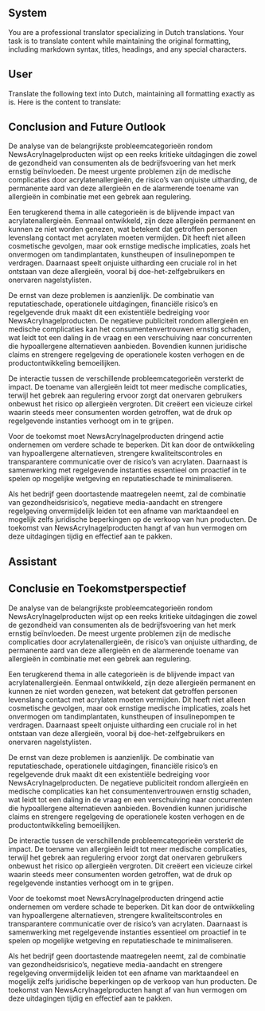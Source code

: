## System

You are a professional translator specializing in Dutch translations. 
Your task is to translate content while maintaining the original formatting, including markdown syntax, 
titles, headings, and any special characters.

## User

Translate the following text into Dutch, maintaining all formatting exactly as is.
Here is the content to translate:
## Conclusion and Future Outlook  

De analyse van de belangrijkste probleemcategorieën rondom NewsAcrylnagelproducten wijst op een reeks kritieke uitdagingen die zowel de gezondheid van consumenten als de bedrijfsvoering van het merk ernstig beïnvloeden. De meest urgente problemen zijn de medische complicaties door acrylatenallergieën, de risico’s van onjuiste uitharding, de permanente aard van deze allergieën en de alarmerende toename van allergieën in combinatie met een gebrek aan regulering.  

Een terugkerend thema in alle categorieën is de blijvende impact van acrylatenallergieën. Eenmaal ontwikkeld, zijn deze allergieën permanent en kunnen ze niet worden genezen, wat betekent dat getroffen personen levenslang contact met acrylaten moeten vermijden. Dit heeft niet alleen cosmetische gevolgen, maar ook ernstige medische implicaties, zoals het onvermogen om tandimplantaten, kunstheupen of insulinepompen te verdragen. Daarnaast speelt onjuiste uitharding een cruciale rol in het ontstaan van deze allergieën, vooral bij doe-het-zelfgebruikers en onervaren nagelstylisten.  

De ernst van deze problemen is aanzienlijk. De combinatie van reputatieschade, operationele uitdagingen, financiële risico’s en regelgevende druk maakt dit een existentiële bedreiging voor NewsAcrylnagelproducten. De negatieve publiciteit rondom allergieën en medische complicaties kan het consumentenvertrouwen ernstig schaden, wat leidt tot een daling in de vraag en een verschuiving naar concurrenten die hypoallergene alternatieven aanbieden. Bovendien kunnen juridische claims en strengere regelgeving de operationele kosten verhogen en de productontwikkeling bemoeilijken.  

De interactie tussen de verschillende probleemcategorieën versterkt de impact. De toename van allergieën leidt tot meer medische complicaties, terwijl het gebrek aan regulering ervoor zorgt dat onervaren gebruikers onbewust het risico op allergieën vergroten. Dit creëert een vicieuze cirkel waarin steeds meer consumenten worden getroffen, wat de druk op regelgevende instanties verhoogt om in te grijpen.  

Voor de toekomst moet NewsAcrylnagelproducten dringend actie ondernemen om verdere schade te beperken. Dit kan door de ontwikkeling van hypoallergene alternatieven, strengere kwaliteitscontroles en transparantere communicatie over de risico’s van acrylaten. Daarnaast is samenwerking met regelgevende instanties essentieel om proactief in te spelen op mogelijke wetgeving en reputatieschade te minimaliseren.  

Als het bedrijf geen doortastende maatregelen neemt, zal de combinatie van gezondheidsrisico’s, negatieve media-aandacht en strengere regelgeving onvermijdelijk leiden tot een afname van marktaandeel en mogelijk zelfs juridische beperkingen op de verkoop van hun producten. De toekomst van NewsAcrylnagelproducten hangt af van hun vermogen om deze uitdagingen tijdig en effectief aan te pakken.

## Assistant

## Conclusie en Toekomstperspectief  

De analyse van de belangrijkste probleemcategorieën rondom NewsAcrylnagelproducten wijst op een reeks kritieke uitdagingen die zowel de gezondheid van consumenten als de bedrijfsvoering van het merk ernstig beïnvloeden. De meest urgente problemen zijn de medische complicaties door acrylatenallergieën, de risico’s van onjuiste uitharding, de permanente aard van deze allergieën en de alarmerende toename van allergieën in combinatie met een gebrek aan regulering.  

Een terugkerend thema in alle categorieën is de blijvende impact van acrylatenallergieën. Eenmaal ontwikkeld, zijn deze allergieën permanent en kunnen ze niet worden genezen, wat betekent dat getroffen personen levenslang contact met acrylaten moeten vermijden. Dit heeft niet alleen cosmetische gevolgen, maar ook ernstige medische implicaties, zoals het onvermogen om tandimplantaten, kunstheupen of insulinepompen te verdragen. Daarnaast speelt onjuiste uitharding een cruciale rol in het ontstaan van deze allergieën, vooral bij doe-het-zelfgebruikers en onervaren nagelstylisten.  

De ernst van deze problemen is aanzienlijk. De combinatie van reputatieschade, operationele uitdagingen, financiële risico’s en regelgevende druk maakt dit een existentiële bedreiging voor NewsAcrylnagelproducten. De negatieve publiciteit rondom allergieën en medische complicaties kan het consumentenvertrouwen ernstig schaden, wat leidt tot een daling in de vraag en een verschuiving naar concurrenten die hypoallergene alternatieven aanbieden. Bovendien kunnen juridische claims en strengere regelgeving de operationele kosten verhogen en de productontwikkeling bemoeilijken.  

De interactie tussen de verschillende probleemcategorieën versterkt de impact. De toename van allergieën leidt tot meer medische complicaties, terwijl het gebrek aan regulering ervoor zorgt dat onervaren gebruikers onbewust het risico op allergieën vergroten. Dit creëert een vicieuze cirkel waarin steeds meer consumenten worden getroffen, wat de druk op regelgevende instanties verhoogt om in te grijpen.  

Voor de toekomst moet NewsAcrylnagelproducten dringend actie ondernemen om verdere schade te beperken. Dit kan door de ontwikkeling van hypoallergene alternatieven, strengere kwaliteitscontroles en transparantere communicatie over de risico’s van acrylaten. Daarnaast is samenwerking met regelgevende instanties essentieel om proactief in te spelen op mogelijke wetgeving en reputatieschade te minimaliseren.  

Als het bedrijf geen doortastende maatregelen neemt, zal de combinatie van gezondheidsrisico’s, negatieve media-aandacht en strengere regelgeving onvermijdelijk leiden tot een afname van marktaandeel en mogelijk zelfs juridische beperkingen op de verkoop van hun producten. De toekomst van NewsAcrylnagelproducten hangt af van hun vermogen om deze uitdagingen tijdig en effectief aan te pakken.

